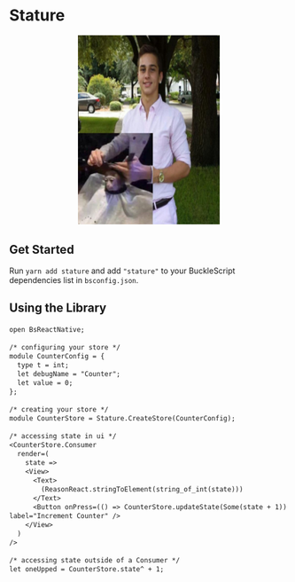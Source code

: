 # Stature

<p align="center">
  <img src="./stat.jpg" width="256" />
</p>

## Get Started

Run `yarn add stature` and add `"stature"` to your BuckleScript dependencies list in `bsconfig.json`.

## Using the Library

```reason
open BsReactNative;

/* configuring your store */
module CounterConfig = {
  type t = int;
  let debugName = "Counter";
  let value = 0;
};

/* creating your store */
module CounterStore = Stature.CreateStore(CounterConfig);

/* accessing state in ui */
<CounterStore.Consumer
  render=(
    state =>
    <View>
      <Text>
        (ReasonReact.stringToElement(string_of_int(state)))
      </Text>
      <Button onPress=(() => CounterStore.updateState(Some(state + 1)) label="Increment Counter" />
    </View>
  )
/>

/* accessing state outside of a Consumer */
let oneUpped = CounterStore.state^ + 1;
```
